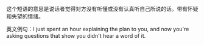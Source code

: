 这个短语的意思是说话者觉得对方没有听懂或没有认真听自己所说的话。带有怀疑和失望的情绪。

英文例句：I just spent an hour explaining the plan to you, and now you're asking questions that show you didn't hear a word of it.
